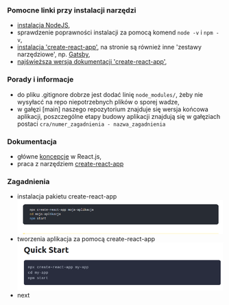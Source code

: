 ### Pomocne linki przy instalacji narzędzi
  * [instalacja NodeJS](https://aimweb.pl/jak-zainstalowac-nodejs-i-npm/),
  * sprawdzenie poprawności instalacji za pomocą komend ```node -v``` i ```npm -v```,
  * [instalacja 'create-react-app'](https://pl.reactjs.org/docs/create-a-new-react-app.html#create-react-app), na stronie są również inne 'zestawy narzędziowe', np. [Gatsby](https://pl.reactjs.org/docs/create-a-new-react-app.html#gatsby),  
  * [najświeższa wersja dokumentacji 'create-react-app'](https://github.com/facebook/create-react-app/blob/master/packages/cra-template/template/README.md),  

### Porady i informacje
  * do pliku .gitignore dobrze jest dodać linię ```node_modules/```, żeby nie wysyłacć na repo niepotrzebnych plików o sporej wadze,
  * w gałęzi [main] naszego repozytorium znajduje się wersja końcowa aplikacji, poszczególne etapy budowy aplikacji znajdują się w gałęziach postaci ```cra/numer_zagadnienia - nazwa_zagadnienia```


### Dokumentacja
  * główne [koncepcje](https://reactjs.org/docs/hello-world.html) w React.js,
  * praca z narzędziem [create-react-app](https://create-react-app.dev/docs/getting-started)

### Zagadnienia
  * instalacja pakietu create-react-app
  ![quickstart](images/instalacja_cra.png)  
   * tworzenia aplikacja za pomocą create-react-app
  ![quickstart](images/quickstart.png)  
  * next